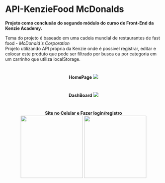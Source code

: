# API-KenzieFood McDonalds

**Projeto como conclusão do segundo módulo do curso de Front-End da Kenzie Academy.**

Tema do projeto é baseado em uma cadeia mundial de restaurantes de fast food - *McDonald's Corporation*\
Projeto utilizando API própria da Kenzie onde é possivel registrar, editar e colocar este produto que pode ser filtrado por busca ou por categoria em um carrinho que utiliza localStorage.

<div align="center">

#
**HomePage**
<img src="https://i.ibb.co/WzScYHp/homepage.jpg">

#
**DashBoard**
<img src="https://i.ibb.co/tcVyQ9D/dashboard.jpg">

#
**Site no Celular e Fazer login/registro**\
<img src="https://i.ibb.co/52TnWsF/homepagecelular.jpg" width="200px"> <img src="https://i.ibb.co/54x1y5n/loginregistro.jpg" width="200px">

</div>


